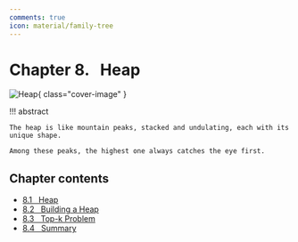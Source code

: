 ```yaml
---
comments: true
icon: material/family-tree
---
```


# Chapter 8. &nbsp; Heap

![Heap](../assets/covers/chapter_heap.jpg){ class="cover-image" }

!!! abstract

    The heap is like mountain peaks, stacked and undulating, each with its unique shape.

    Among these peaks, the highest one always catches the eye first.

## Chapter contents

- [8.1 &nbsp; Heap](heap.md)
- [8.2 &nbsp; Building a Heap](build_heap.md)
- [8.3 &nbsp; Top-k Problem](top_k.md)
- [8.4 &nbsp; Summary](summary.md)
